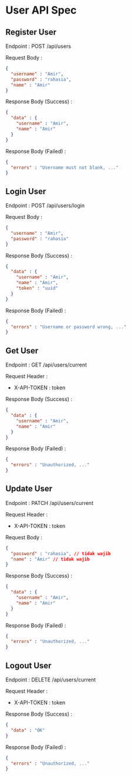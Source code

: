 # User API Spec

## Register User

Endpoint : POST /api/users

Request Body :

```json
{
  "username" : "Amir",
  "password" : "rahasia",
  "name" : "Amir"
}
```

Response Body (Success) :

```json
{
  "data" : {
    "username" : "Amir",
    "name" : "Amir"
  }
}
```

Response Body (Failed) :

```json
{
  "errors" : "Username must not blank, ..."
}
```

## Login User

Endpoint : POST /api/users/login

Request Body :

```json
{
  "username" : "Amir",
  "password" : "rahasia"
}
```

Response Body (Success) :

```json
{
  "data" : {
    "username" : "Amir",
    "name" : "Amir",
    "token" : "uuid"
  }
}
```

Response Body (Failed) :

```json
{
  "errors" : "Username or password wrong, ..."
}
```

## Get User

Endpoint : GET /api/users/current

Request Header :
- X-API-TOKEN : token

Response Body (Success) :

```json
{
  "data" : {
    "username" : "Amir",
    "name" : "Amir"
  }
}
```

Response Body (Failed) :

```json
{
  "errors" : "Unauthorized, ..."
}
```

## Update User

Endpoint : PATCH /api/users/current

Request Header :
- X-API-TOKEN : token

Request Body :

```json
{
  "password" : "rahasia", // tidak wajib
  "name" : "Amir" // tidak wajib
}
```

Response Body (Success) :

```json
{
  "data" : {
    "username" : "Amir",
    "name" : "Amir"
  }
}
```

Response Body (Failed) :

```json
{
  "errors" : "Unauthorized, ..."
}
```

## Logout User

Endpoint : DELETE /api/users/current

Request Header :
- X-API-TOKEN : token

Response Body (Success) :

```json
{
  "data" : "OK"
}
```

Response Body (Failed) :

```json
{
  "errors" : "Unauthorized, ..."
}
```
